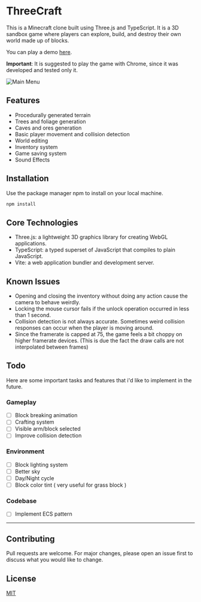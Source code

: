 # ThreeCraft

This is a Minecraft clone built using Three.js and TypeScript. It is a 3D sandbox game where players can explore, build, and destroy their own world made up of blocks.

You can play a demo [here](https://three-craft.vercel.app/).

**Important**: It is suggested to play the game with Chrome, since it was developed and tested only it.

![Main Menu](/docs/MainMenu.png)

## Features

- Procedurally generated terrain
- Trees and foliage generation
- Caves and ores generation
- Basic player movement and collision detection
- World editing
- Inventory system
- Game saving system
- Sound Effects

## Installation

Use the package manager npm to install on your local machine.

```bash
npm install
```

## Core Technologies

- Three.js: a lightweight 3D graphics library for creating WebGL applications.
- TypeScript: a typed superset of JavaScript that compiles to plain JavaScript.
- Vite: a web application bundler and development server.

## Known Issues

- Opening and closing the inventory without doing any action cause the camera to behave weirdly.
- Locking the mouse cursor fails if the unlock operation occurred in less than 1 second.
- Collision detection is not always accurate. Sometimes weird collision responses can occur when the player is moving around.
- Since the framerate is capped at 75, the game feels a bit choppy on higher framerate devices. (This is due the fact the draw calls are not interpolated between frames)

## Todo

Here are some important tasks and features that i'd like to implement in the future.

### Gameplay

- [ ] Block breaking animation
- [ ] Crafting system
- [ ] Visible arm/block selected
- [ ] Improve collision detection

### Environment

- [ ] Block lighting system
- [ ] Better sky
- [ ] Day/Night cycle
- [ ] Block color tint ( very useful for grass block )

### Codebase

- [ ] Implement ECS pattern

---

## Contributing

Pull requests are welcome. For major changes, please open an issue first
to discuss what you would like to change.

## License

[MIT](https://choosealicense.com/licenses/mit/)
